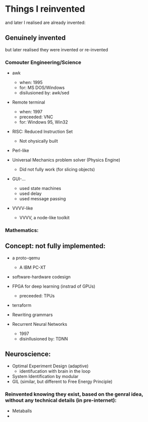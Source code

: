 # Things I reinvented

and later I realised are already invented:

## Genuinely invented
but later realised they were invented or re-invented

### Comouter Engineering/Science
* awk
    * when: 1995
    * for: MS DOS/Windows
    * disilusioned by: awk/sed
* Remote terminal
    * when: 1997
    * preceeded: VNC
    * for: Windows 95, Win32
* RISC: Reduced Instruction Set
   * Not ohysically built

* Perl-like

* Universal Mechanics problem solver (Physics Engine)
   * Did not fully work (for slicing objects)

* GUI-...
   * used state machines
   * used delay
   * used message passing

* VVVV-like
   * VVVV, a node-like toolkit

### Mathematics:


## Concept: not fully implemented:

* a proto-qemu
   * A IBM PC-XT

* software-hardware codesign
* FPGA for deep learning (instrad of GPUs)
   * preceeded: TPUs
* terraform

* Rewriting grammars

* Recurrent Neural Networks
   * 1997
   * disinllusioned by: TDNN
 
## Neuroscience:
* Optimal Experiment Design (adaptive)
    * identifucation with brain in the loop
* System Identification by modular
* GIL (similar, but different to Free Energy Principle)


### Reinvented knowing they exist, based on the genral idea, without any technical details (in pre-internet):
* Metaballs
* 
